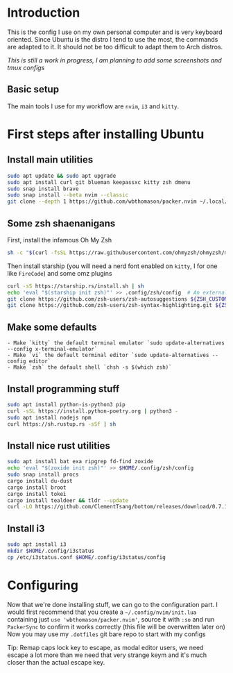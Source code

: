 # Introduction
This is the config I use on my own personal computer and is very keyboard oriented.
Since Ubuntu is the distro I tend to use the most, the commands are adapted to it.
It should not be too difficult to adapt them to Arch distros.

*This is still a work in progress, I am planning to add some screenshots and tmux configs*

## Basic setup
The main tools I use for my workflow are `nvim`, `i3` and `kitty`.

# First steps after installing Ubuntu
## Install main utilities

```bash
sudo apt update && sudo apt upgrade 
sudo apt install curl git blueman keepassxc kitty zsh dmenu
sudo snap install brave
sudo snap install --beta nvim --classic
git clone --depth 1 https://github.com/wbthomason/packer.nvim ~/.local/share/nvim/site/pack/packer/start/packer.nvim
```

## Some zsh shaenanigans
First, install the infamous Oh My Zsh
```bash
sh -c "$(curl -fsSL https://raw.githubusercontent.com/ohmyzsh/ohmyzsh/master/tools/install.sh)"
```

Then install starship (you will need a nerd font enabled on `kitty`, I for one like `FireCode`) and some omz plugins
```bash
curl -sS https://starship.rs/install.sh | sh
echo 'eval "$(starship init zsh)"' >> .config/zsh/config  # An external file that will be sourced at the end of .zshrc
git clone https://github.com/zsh-users/zsh-autosuggestions ${ZSH_CUSTOM:-~/.oh-my-zsh/custom}/plugins/zsh-autosuggestions
git clone https://github.com/zsh-users/zsh-syntax-highlighting.git ${ZSH_CUSTOM:-~/.oh-my-zsh/custom}/plugins/zsh-syntax-highlighting
```

## Make some defaults
    - Make `kitty` the default terminal emulator `sudo update-alternatives --config x-terminal-emulator`
    - Make `vi` the default terminal editor `sudo update-alternatives --config editor`
    - Make `zsh` the default shell `chsh -s $(which zsh)`

## Install programming stuff
```bash
sudo apt install python-is-python3 pip
curl -sSL https://install.python-poetry.org | python3 -
sudo apt install nodejs npm
curl https://sh.rustup.rs -sSf | sh
```

## Install nice rust utilities
```bash
sudo apt install bat exa ripgrep fd-find zoxide
echo 'eval "$(zoxide init zsh)"' >> $HOME/.config/zsh/config
sudo snap install procs
cargo install du-dust
cargo install broot
cargo install tokei
cargo install tealdeer && tldr --update
curl -LO https://github.com/ClementTsang/bottom/releases/download/0.7.1/bottom_0.7.1_amd64.deb && sudo dpkg -i bottom_0.7.1_amd64.deb
```

## Install i3
```bash
sudo apt install i3
mkdir $HOME/.config/i3status
cp /etc/i3status.conf $HOME/.config/i3status/config
```

# Configuring

Now that we're done installing stuff, we can go to the configuration part.
I would first recommend that you create a `~/.config/nvim/init.lua` containing just `use 'wbthomason/packer.nvim'`, source it with `:so` and run `PackerSync` to confirm it works correctly (this file will be overwritten later on)
Now you may use my `.dotfiles` git bare repo to start with my configs

Tip: Remap caps lock key to escape, as modal editor users, we need escape a lot more than we need that very strange keym and it's much closer than the actual escape key.
